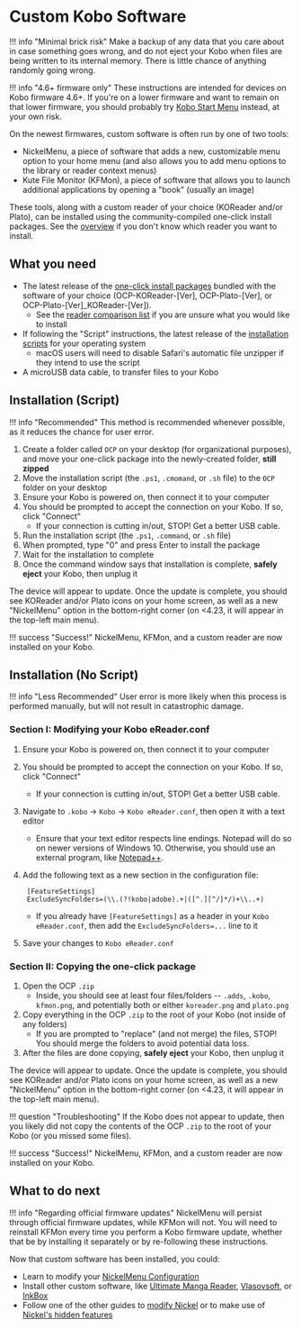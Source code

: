 # Custom Kobo Software

!!! info "Minimal brick risk"
	Make a backup of any data that you care about in case something goes wrong, and do not eject your Kobo when files are being written to its internal memory. There is little chance of anything randomly going wrong.

!!! info "4.6+ firmware only"
	These instructions are intended for devices on Kobo firmware 4.6+. If you're on a lower firmware and want to remain on that lower firmware, you should probably try [Kobo Start Menu](/kobo/info/legacy/kobo-start-menu) instead, at your own risk.
	
On the newest firmwares, custom software is often run by one of two tools:

- NickelMenu, a piece of software that adds a new, customizable menu option to your home menu (and also allows you to add menu options to the library or reader context menus)
- Kute File Monitor (KFMon), a piece of software that allows you to launch additional applications by opening a "book" (usually an image)

These tools, along with a custom reader of your choice (KOReader and/or Plato), can be installed using the community-compiled one-click install packages. See the [overview](/kobo/info/readers/overview) if you don't know which reader you want to install.

## What you need

- The latest release of the [one-click install packages](https://www.mobileread.com/forums/showpost.php?p=3797095&postcount=1) bundled with the software of your choice (OCP-KOReader-[Ver], OCP-Plato-[Ver], or OCP-Plato-[Ver]_KOReader-[Ver]).
	- See the [reader comparison list](/kobo/info/readers/compare) if you are unsure what you would like to install
- If following the "Script" instructions, the latest release of the [installation scripts](https://www.mobileread.com/forums/showpost.php?p=3797096&postcount=2) for your operating system
	- macOS users will need to disable Safari's automatic file unzipper if they intend to use the script
- A microUSB data cable, to transfer files to your Kobo

## Installation (Script)

!!! info "Recommended"
	This method is recommended whenever possible, as it reduces the chance for user error.

1. Create a folder called `OCP` on your desktop (for organizational purposes), and move your one-click package into the newly-created folder, **still zipped**
1. Move the installation script (the `.ps1`, `.cmomand`, or `.sh` file) to the `OCP` folder on your desktop
1. Ensure your Kobo is powered on, then connect it to your computer
1. You should be prompted to accept the connection on your Kobo. If so, click "Connect"
	- If your connection is cutting in/out, STOP! Get a better USB cable.
1. Run the installation script (the `.ps1`, `.command`, or `.sh` file)
1. When prompted, type "0" and press Enter to install the package
1. Wait for the installation to complete
1. Once the command window says that installation is complete, **safely eject** your Kobo, then unplug it

The device will appear to update. Once the update is complete, you should see KOReader and/or Plato icons on your home screen, as well as a new "NickelMenu" option in the bottom-right corner (on <4.23, it will appear in the top-left main menu).

!!! success "Success!"
	NickelMenu, KFMon, and a custom reader are now installed on your Kobo.

## Installation (No Script)

!!! info "Less Recommended"
	User error is more likely when this process is performed manually, but will not result in catastrophic damage.

### Section I: Modifying your Kobo eReader.conf

1. Ensure your Kobo is powered on, then connect it to your computer
1. You should be prompted to accept the connection on your Kobo. If so, click "Connect"
	- If your connection is cutting in/out, STOP! Get a better USB cable.
1. Navigate to `.kobo` -> `Kobo` -> `Kobo eReader.conf`, then open it with a text editor
	- Ensure that your text editor respects line endings. Notepad will do so on newer versions of Windows 10. Otherwise, you should use an external program, like [Notepad++](https://notepad-plus-plus.org/downloads/).
1. Add the following text as a new section in the configuration file:

		[FeatureSettings]
		ExcludeSyncFolders=(\\.(?!kobo|adobe).+|([^.][^/]*/)+\\..+)
	- If you already have `[FeatureSettings]` as a header in your `Kobo eReader.conf`, then add the `ExcludeSyncFolders=...` line to it
	
1. Save your changes to `Kobo eReader.conf`

### Section II: Copying the one-click package

1. Open the OCP `.zip`
	- Inside, you should see at least four files/folders -- `.adds`, `.kobo`, `kfmon.png`, and potentially both or either `koreader.png` and `plato.png`
1. Copy everything in the OCP `.zip` to the root of your Kobo (not inside of any folders)
	- If you are prompted to "replace" (and not merge) the files, STOP! You should merge the folders to avoid potential data loss.
1. After the files are done copying, **safely eject** your Kobo, then unplug it

The device will appear to update. Once the update is complete, you should see KOReader and/or Plato icons on your home screen, as well as a new "NickelMenu" option in the bottom-right corner (on <4.23, it will appear in the top-left main menu).

!!! question "Troubleshooting"
	If the Kobo does not appear to update, then you likely did not copy the contents of the OCP `.zip` to the root of your Kobo (or you missed some files).

!!! success "Success!"
	NickelMenu, KFMon, and a custom reader are now installed on your Kobo.

## What to do next

!!! info "Regarding official firmware updates"
	NickelMenu will persist through official firmware updates, while KFMon will not. You will need to reinstall KFMon every time you perform a Kobo firmware update, whether that be by installing it separately or by re-following these instructions.

Now that custom software has been installed, you could:

- Learn to modify your [NickelMenu Configuration](/kobo/info/software/nickelmenu/#configuring-nickelmenu)
- Install other custom software, like [Ultimate Manga Reader](/kobo/info/readers/ultimate-manga-reader), [Vlasovsoft](/kobo/info/readers/vlasovsoft), or [InkBox](/kobo/info/readers/inkbox)
- Follow one of the other guides to [modify Nickel](/kobo/guide/kobopatch) or to make use of [Nickel's hidden features](/kobo/guide/kobo-options)